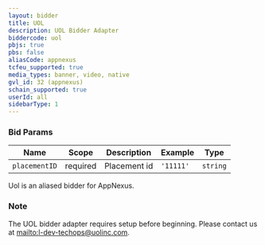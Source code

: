 ```yaml
---
layout: bidder
title: UOL
description: UOL Bidder Adapter
biddercode: uol
pbjs: true
pbs: false
aliasCode: appnexus
tcfeu_supported: true
media_types: banner, video, native
gvl_id: 32 (appnexus)
schain_supported: true
userId: all
sidebarType: 1
---
```

### Bid Params


| Name          | Scope    | Description           | Example   | Type      |
|---------------|----------|-----------------------|-----------|-----------|
| `placementID` | required | Placement id          | `'11111'` | `string`  |

Uol is an aliased bidder for AppNexus.

### Note

The UOL bidder adapter requires setup before beginning. Please contact us at [mailto:l-dev-techops@uolinc.com](l-dev-techops@uolinc.com).
